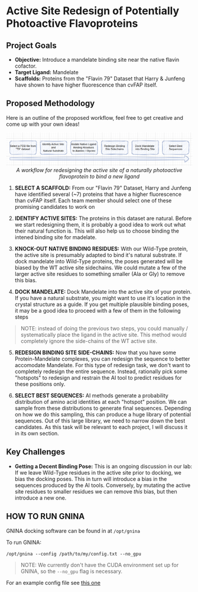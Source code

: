 # Active Site Redesign of Potentially Photoactive Flavoproteins

## Project Goals

-   **Objective:** Introduce a mandelate binding site near the native flavin cofactor.
-   **Target Ligand:** Mandelate
-   **Scaffolds:** Proteins from the "Flavin 79" Dataset that Harry & Junfeng have shown to have higher fluorescence than cvFAP itself.

## Proposed Methodology

Here is an outline of the proposed workflow, feel free to get creative and come up with your own ideas!

<p align="center">
  <img src="../.assets/images/Project_B_Workflow.png" alt="Project_B_Workflow" width="800" />
  <br>
  <em>A workflow for redesigning the active site of a naturally photoactive flavoprotein to bind a new ligand</em>
</p>

1. **SELECT A SCAFFOLD:** From our "Flavin 79" Dataset, Harry and Junfeng have identified several (~7) proteins that have a higher fluorescence than cvFAP itself. Each team member should select one of these promising candidates to work on

2. **IDENTIFY ACTIVE SITES:** The proteins in this dataset are natural. Before we start redesigning them, it is probably a good idea to work out what their natural function is. This will also  help us to choose binding the intened binding site for madelate.

3. **KNOCK-OUT NATIVE BINDING RESIDUES:** With our Wild-Type protein, the active site is presumably adapted to bind it's natural substrate. If dock mandelate into Wild-Type proteins, the poses generated will be biased by the WT active site sidechains.
We could mutate a few of the larger active site residues to something smaller (Ala or Gly) to remove this bias. 

4. **DOCK MANDELATE:** Dock Mandelate into the active site of your protein. If you have a natural substrate, you might want to use it's location in the crystal structure as a guide. If you get multiple plausible binding poses, it may be a good idea to proceed with a few of them in the following steps

> NOTE: instead of doing the previous two steps, you could manually / systematically place the ligand in the active site. This method would completely ignore the side-chains of the WT active site. 

5. **REDESIGN BINDING SITE SIDE-CHAINS:** Now that you have some Protein-Mandelate complexes, you can redesign the sequence to better accomodate Mandelate. For this type of redesign task, we don't want to completely redesign the entire sequence. Instead, rationally pick some "hotspots" to redesign and restrain the AI tool to predict residues for these positions only.

6. **SELECT BEST SEQUENCES:** AI methods generate a probability distribution of amino acid identities at each "hotspot" position. We can sample from these distributions to generate final sequences. Depending on how we do this sampling, this can produce a huge library of potential sequences. Out of this large library, we need to narrow down the best candidates. As this task will be relevant to each project, I will discuss it in its own section. 

## Key Challenges

- **Getting a Decent Binding Pose:** This is an ongoing discussion in our lab: If we leave Wild-Type residues in the active site prior to docking, we bias the docking poses. This in turn will introduce a bias in the sequences produced by the AI tools. Conversely, by mutating the active site residues to smaller residues we can remove *this* bias, but then introduce a new one. 


## HOW TO RUN GNINA

GNINA docking software can be found in at `/opt/gnina`

To run GNINA:
```
/opt/gnina --config /path/to/my/config.txt --no_gpu
```
> NOTE: We currently don't have the CUDA environment set up for GNINA, so the `--no_gpu` flag is necessary.

For an example config file see [this one](../.assets/images/dummy_gnina_config.txt)